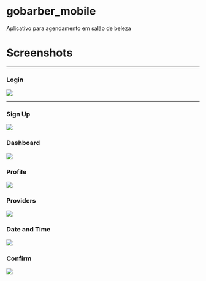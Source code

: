 # gobarber_mobile

Aplicativo para agendamento em salão de beleza

# Screenshots

***

### Login

![](src/screenshots/loginv2.png)  

***

### Sign Up

![](src/screenshots/signupv1.png)  

### Dashboard

![](src/screenshots/dashboardv3.png)  

### Profile

![](src/screenshots/profilev1.png)  

### Providers

![](src/screenshots/providersv1.png)  

### Date and Time

![](src/screenshots/datetime.png)  

### Confirm

![](src/screenshots/confirmv1.png)  

